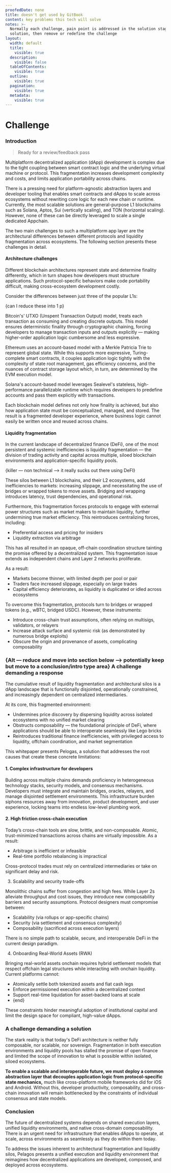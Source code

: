 ```yaml
---
proofedDate: none
title: doesn't get used by GitBook
content: key problems this tech will solve
notes: >-
  Normally each challenge, pain point is addressed in the solution stage IF not
  solution, then remove or redefine the challenge
layout:
  width: default
  title:
    visible: true
  description:
    visible: false
  tableOfContents:
    visible: true
  outline:
    visible: true
  pagination:
    visible: true
  metadata:
    visible: true
---
```


# Challenge

### Introduction

> Ready for a review/feedback pass

Multiplatform decentralized application (dApp) development is complex due to the tight coupling between smart contract logic and the underlying virtual machine or protocol. This fragmentation increases development complexity and costs, and limits application portability across chains.

There is a pressing need for platform-agnostic abstraction layers and developer tooling that enables smart contracts and dApps to scale across ecosystems without rewriting core logic for each new chain or runtime. Currently, the most scalable solutions are general-purpose L1 blockchains such as Solana, Aptos, Sui (vertically scaling), and TON (horizontal scaling). However, none of these can be directly leveraged to scale a single dedicated Appchain.

The two main challenges to such a multiplatform app layer are the architectural differences between different protocols and liquidity fragmentation across ecosystems. The following section presents these challenges in detail.

#### Architecture challenges

Different blockchain architectures represent state and determine finality differently, which in turn shapes how developers must structure applications. Such protocol-specific behaviors make code portability difficult, making cross-ecosystem development costly.

Consider the differences between just three of the popular L1s:

{can I reduce these into 1 p}

Bitcoin's' UTXO (Unspent Transaction Output) model, treats each transaction as consuming and creating discrete outputs. This model ensures deterministic finality through cryptographic chaining, forcing developers to manage transaction inputs and outputs explicitly — making higher-order application logic cumbersome and less expressive.

Ethereum uses an account-based model with a Merkle Patricia Trie to represent global state. While this supports more expressive, Turing-complete smart contracts, it couples application logic tightly with the complexity of state root management, gas efficiency concerns, and the nuances of contract storage layout which, in turn, are determined by the EVM execution model.

Solana's account-based model leverages Sealevel's stateless, high-performance parallelizable runtime which requires developers to predefine accounts and pass them explicitly with transactions.

Each blockchain model defines not only how finality is achieved, but also how application state must be conceptualized, managed, and stored. The result is a fragmented developer experience, where business logic cannot easily be written once and reused across chains.

#### Liquidity fragmentation

In the current landscape of decentralized finance (DeFi), one of the most persistent and systemic inefficiencies is liquidity fragmentation — the division of trading activity and capital across multiple, siloed blockchain environments and application-specific liquidity pools.

{killer — non technical --> it really sucks out there using DeFI}

These silos between L1 blockchains, and their L2 ecosystems, add inefficiencies to markets: increasing slippage, and necessitating the use of bridges or wrapped tokens to move assets. Bridging and wrapping introduces latency, trust dependencies, and operational risk.

Furthermore, this fragmentation forces protocols to engage with external power structures such as market makers to maintain liquidity, further undermining true market efficiency. This reintroduces centralizing forces, including:

* Preferential access and pricing for insiders
* Liquidity extraction via arbitrage

This has all resulted in an opaque, off-chain coordination structure tainting the promise offered by a decentralized system. This fragmentation issue extends as independent chains and Layer 2 networks proliferate.

As a result:

* Markets become thinner, with limited depth per pool or pair
* Traders face increased slippage, especially on large trades
* Capital efficiency deteriorates, as liquidity is duplicated or idled across ecosystems

To overcome this fragmentation, protocols turn to bridges or wrapped tokens (e.g., wBTC, bridged USDC). However, these instruments:

* Introduce cross-chain trust assumptions, often relying on multisigs, validators, or relayers
* Increase attack surface and systemic risk (as demonstrated by numerous bridge exploits)
* Obscure the origin and provenance of assets, complicating composability

### {Alt — reduce and move into section below --> potentially keep but move to a conclusion/intro type area} A challenge demanding a response

The cumulative result of liquidity fragmentation and architectural silos is a dApp landscape that is functionally disjointed, operationally constrained, and increasingly dependent on centralized intermediaries.

At its core, this fragmented environment:

* Undermines price discovery by dispersing liquidity across isolated ecosystems with no unified market clearing
* Obstructs composability — the foundational principle of DeFi, where applications should be able to interoperate seamlessly like Lego bricks
* Reintroduces traditional finance inefficiencies, with privileged access to liquidity, offchain coordination, and market segmentation

This whitepaper presents Pelogas, a solution that addresses the root causes that create these concrete limitations:

#### 1. Complex infrastructure for developers

Building across multiple chains demands proficiency in heterogeneous technology stacks, security models, and consensus mechanisms. Developers must integrate and maintain bridges, oracles, relayers, and manage disjointed settlement environments. This infrastructure burden siphons resources away from innovation, product development, and user experience, locking teams into endless low-level plumbing work.

#### 2. High friction cross-chain execution

Today’s cross-chain tools are slow, brittle, and non-composable. Atomic, trust-minimized transactions across chains are virtually impossible. As a result:

* Arbitrage is inefficient or infeasible
* Real-time portfolio rebalancing is impractical

Cross-protocol trades must rely on centralized intermediaries or take on significant delay and risk.

3. Scalability and security trade-offs

Monolithic chains suffer from congestion and high fees. While Layer 2s alleviate throughput and cost issues, they introduce new composability barriers and security assumptions. Protocol designers must compromise between:

* Scalability (via rollups or app-specific chains)
* Security (via settlement and consensus complexity)
* Composability (sacrificed across execution layers)

There is no simple path to scalable, secure, and interoperable DeFi in the current design paradigm.

4. Onboarding Real-World Assets (RWA)

Bringing real-world assets onchain requires hybrid settlement models that respect offchain legal structures while interacting with onchain liquidity. Current platforms cannot:

* Atomically settle both tokenized assets and fiat cash legs
* Enforce permissioned execution within a decentralized context
* Support real-time liquidation for asset-backed loans at scale
* {end}

These constraints hinder meaningful adoption of institutional capital and limit the design space for compliant, high-value dApps.

### A challenge demanding a solution

The stark reality is that today's DeFi architecture is neither fully composable, nor scalable, nor sovereign. Fragmentation in both execution environments and liquidity pools has stalled the promise of open finance and limited the scope of innovation to what is possible within isolated, siloed ecosystems.

**To enable a scalable and interoperable future, we must deploy a common abstraction layer that decouples application logic from protocol-specific state mechanics,** much like cross-platform mobile frameworks did for iOS and Android. Without this, developer productivity, composability, and cross-chain innovation will remain bottlenecked by the constraints of individual consensus and state models.

### Conclusion

The future of decentralized systems depends on shared execution layers, unified liquidity environments, and native cross-domain composability. There is an urgent need for infrastructure that enables dApps to operate, at scale, across environments as seamlessly as they do within them today.

To address the issues inherent to architectural fragmentation and liquidity silos, Pelagos presents a unified execution and liquidity environment that reimagines how decentralized applications are developed, composed, and deployed across ecosystems.
